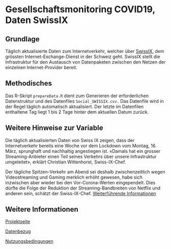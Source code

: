
# Gesellschaftsmonitoring COVID19, Daten SwissIX

## Grundlage
Täglich aktualisierte Daten zum Internetverkehr, welcher über [SwissIX](https://www.swissix.ch/), dem grössten Internet-Exchange-Dienst in der Schweiz geht. SwissIX stellt die Infrastruktur für den Austausch von Datenpaketen zwischen den Netzen der einzelnen Internet-Provider bereit.

## Methodisches
Das R-Skript `prepareData.R` dient zum Generieren der erforderlichen Datenstruktur und des Datenfiles `Social_SWISSIX.csv.`
Das Datenfile wird in der Regel täglich automatisch aktualisiert. Der letzte im Datenfilen enthaltene Tag liegt 1 bis 2 Tage hinter dem aktuellen Datum zurück.

## Weitere Hinweise zur Variable
Die täglich aktualisierten Daten von Swiss IX zeigen, dass der Internetverkehr bereits eine Woche vor dem Lockdown vom Montag, 16. März, sprunghaft und nachhaltig angestiegen ist. «Damals hat ein grosser Streaming-Anbieter einen Teil seines Verkehrs über unsere Infrastruktur umgeleitet», erklärt Christian Wittenhorst, Swiss-IX-Chef. 

Der tägliche Spitzen-Verkehr am Abend sei deshalb zwischenzeitlich wegen Videostreaming und Gaming merklich erhöht gewesen, habe sich inzwischen aber wieder bei den Vor-Corona-Werten eingependelt. Dies dürfte die Folge der Reduktion der Streaming-Bandbreiten von Netflix und anderen sein, schätzt der Swiss-IX-Chef. 
[Weiterführende Informationen](https://www.tagesanzeiger.ch/was-der-datenverkehr-ueber-unser-verhalten-verraet-436727633329)

## Weitere Informationen
[Projektseite](https://github.com/statistikZH/covid19monitoring)

[Datenbezug](https://www.web.statistik.zh.ch/covid19_indikatoren_uebersicht/#/)

[Nutzungsbedingungen](https://github.com/openZH/covid_19/blob/master/LICENSE)

